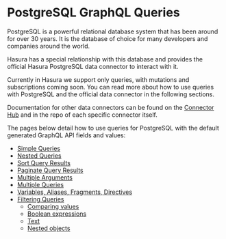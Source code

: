 # PostgreSQL GraphQL Queries

PostgreSQL is a powerful relational database system that has been around for over 30 years. It is the database of choice
for many developers and companies around the world.

Hasura has a special relationship with this database and provides the official Hasura PostgreSQL data connector to
interact with it.

Currently in Hasura we support only queries, with mutations and subscriptions coming soon. You can read more about how
to use queries with PostgreSQL and the official data connector in the following sections.

Documentation for other data connectors can be found on the [Connector Hub](https://hasura.io/connector) and in the
repo of each specific connector itself.

The pages below detail how to use queries for PostgreSQL with the default generated GraphQL API fields and values:

- [Simple Queries](./simple-queries.md)
- [Nested Queries](./nested-queries.md)
- [Sort Query Results](./sorting.md)
- [Paginate Query Results](./pagination.md)
- [Multiple Arguments](./multiple-arguments.md)
- [Multiple Queries](./multiple-queries.md)
- [Variables, Aliases, Fragments, Directives](./variables-aliases-fragments-directives.md)
- [Filtering Queries](./filters/index.mdx)
  - [Comparing values](./filters/comparison-operators.mdx)
  - [Boolean expressions](./filters/boolean-operators.mdx)
  - [Text](./filters/text-search-operators.mdx)
  - [Nested objects](./filters/nested-objects.mdx)

